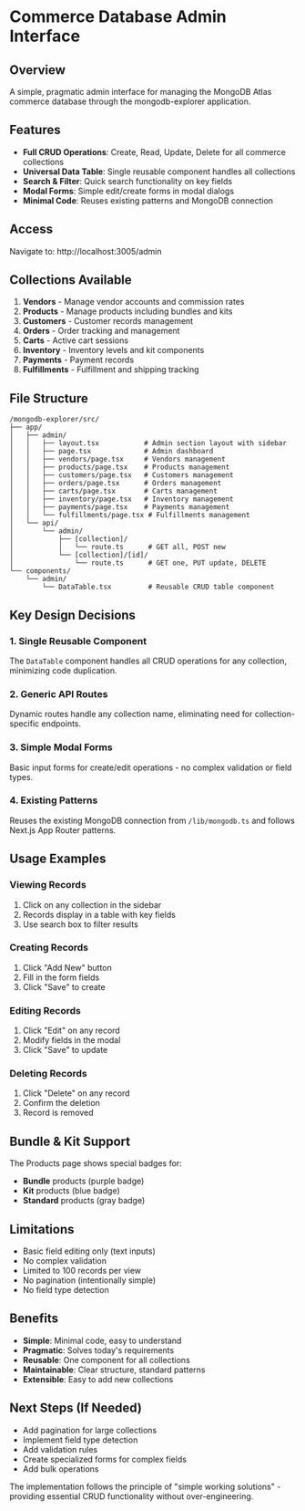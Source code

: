 # Commerce Database Admin Interface

## Overview
A simple, pragmatic admin interface for managing the MongoDB Atlas commerce database through the mongodb-explorer application.

## Features
- **Full CRUD Operations**: Create, Read, Update, Delete for all commerce collections
- **Universal Data Table**: Single reusable component handles all collections
- **Search & Filter**: Quick search functionality on key fields
- **Modal Forms**: Simple edit/create forms in modal dialogs
- **Minimal Code**: Reuses existing patterns and MongoDB connection

## Access
Navigate to: http://localhost:3005/admin

## Collections Available
1. **Vendors** - Manage vendor accounts and commission rates
2. **Products** - Manage products including bundles and kits
3. **Customers** - Customer records management
4. **Orders** - Order tracking and management
5. **Carts** - Active cart sessions
6. **Inventory** - Inventory levels and kit components
7. **Payments** - Payment records
8. **Fulfillments** - Fulfillment and shipping tracking

## File Structure
```
/mongodb-explorer/src/
├── app/
│   ├── admin/
│   │   ├── layout.tsx           # Admin section layout with sidebar
│   │   ├── page.tsx             # Admin dashboard
│   │   ├── vendors/page.tsx     # Vendors management
│   │   ├── products/page.tsx    # Products management
│   │   ├── customers/page.tsx   # Customers management
│   │   ├── orders/page.tsx      # Orders management
│   │   ├── carts/page.tsx       # Carts management
│   │   ├── inventory/page.tsx   # Inventory management
│   │   ├── payments/page.tsx    # Payments management
│   │   └── fulfillments/page.tsx # Fulfillments management
│   └── api/
│       └── admin/
│           ├── [collection]/
│           │   └── route.ts      # GET all, POST new
│           └── [collection]/[id]/
│               └── route.ts      # GET one, PUT update, DELETE
└── components/
    └── admin/
        └── DataTable.tsx         # Reusable CRUD table component
```

## Key Design Decisions

### 1. Single Reusable Component
The `DataTable` component handles all CRUD operations for any collection, minimizing code duplication.

### 2. Generic API Routes
Dynamic routes handle any collection name, eliminating need for collection-specific endpoints.

### 3. Simple Modal Forms
Basic input forms for create/edit operations - no complex validation or field types.

### 4. Existing Patterns
Reuses the existing MongoDB connection from `/lib/mongodb.ts` and follows Next.js App Router patterns.

## Usage Examples

### Viewing Records
1. Click on any collection in the sidebar
2. Records display in a table with key fields
3. Use search box to filter results

### Creating Records
1. Click "Add New" button
2. Fill in the form fields
3. Click "Save" to create

### Editing Records
1. Click "Edit" on any record
2. Modify fields in the modal
3. Click "Save" to update

### Deleting Records
1. Click "Delete" on any record
2. Confirm the deletion
3. Record is removed

## Bundle & Kit Support
The Products page shows special badges for:
- **Bundle** products (purple badge)
- **Kit** products (blue badge)
- **Standard** products (gray badge)

## Limitations
- Basic field editing only (text inputs)
- No complex validation
- Limited to 100 records per view
- No pagination (intentionally simple)
- No field type detection

## Benefits
- **Simple**: Minimal code, easy to understand
- **Pragmatic**: Solves today's requirements
- **Reusable**: One component for all collections
- **Maintainable**: Clear structure, standard patterns
- **Extensible**: Easy to add new collections

## Next Steps (If Needed)
- Add pagination for large collections
- Implement field type detection
- Add validation rules
- Create specialized forms for complex fields
- Add bulk operations

The implementation follows the principle of "simple working solutions" - providing essential CRUD functionality without over-engineering.